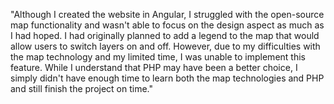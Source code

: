 "Although I created the website in Angular, I struggled with the open-source map functionality and wasn't able to focus on the design aspect as much as I had hoped. I had originally planned to add a legend to the map that would allow users to switch layers on and off. However, due to my difficulties with the map technology and my limited time, I was unable to implement this feature. While I understand that PHP may have been a better choice, I simply didn't have enough time to learn both the map technologies and PHP and still finish the project on time."
